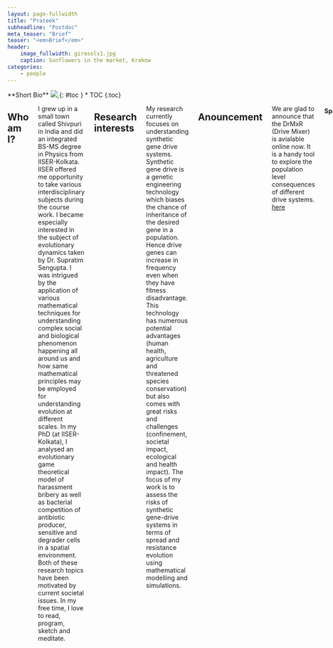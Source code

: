 ```yaml
---
layout: page-fullwidth
title: "Prateek"
subheadline: "Postdoc"
meta_teaser: "Brief"
teaser: "<em>Brief</em>"
header:
    image_fullwidth: girasols1.jpg
    caption: Sunflowers in the market, Krakow
categories:
    - people
---
```

<!--more-->

<div class="row">
<div class="medium-4 medium-push-8 columns" markdown="1">
<div class="panel radius" markdown="1">
**Short Bio**
<a class="th [radius]" href="{{ site.url }}/images/DeptPic.jpg">
<img src="{{ site.url }}/images/prateek1.jpg">
</a>
{: #toc }
*  TOC
{:toc}
</div>
</div><!-- /.medium-4.columns -->


<div class="medium-8 medium-pull-4 columns" markdown="1">


## Who am I?

I grew up in a small town called Shivpuri in India and did an integrated BS-MS degree in Physics from IISER-Kolkata. IISER offered me opportunity to take various interdisciplinary subjects during the course work. I became especially interested in the subject of evolutionary dynamics taken by Dr. Supratim Sengupta. I was intrigued by the application of various mathematical techniques for understanding complex social and biological phenomenon happening all around us and how same mathematical principles may be employed for understanding evolution at different scales. In my PhD (at IISER-Kolkata), I analysed an evolutionary game theoretical model of harassment bribery as well as bacterial competition of antibiotic producer, sensitive and degrader cells in a spatial environment. Both of these research topics have been motivated by current societal issues. In my free time, I love to read, program, sketch and meditate.


## Research interests

My research currently focuses on understanding synthetic gene drive systems. Synthetic gene drive is a genetic engineering technology which biases the chance of inheritance of the desired gene in a population. Hence drive genes can increase in frequency even when they have fitness disadvantage. This technology has numerous potential advantages (human health, agriculture and threatened species conservation) but also comes with great risks and challenges (confinement, societal impact, ecological and health impact). The focus of my work is to assess the risks of synthetic gene-drive systems in terms of spread and resistance evolution using mathematical modelling and simulations.

## Anouncement

We are glad to announce that the DrMxR (Drive Mixer) is avialable online now. It is a handy tool to explore the population level consequences of different drive systems. [here](https://pverma.shinyapps.io/DrMxR/)

#### Span

* Evolutionary Game Theory
* Network Science
* Complex Systems
* Origin of Life
* Computational Social Science

#### Publications

Kosakowski J, Verma P, Sengupta S, Higgs PG (2018) The evolution of antibiotic production rate in a spatial model of bacterial competition. PLoS One 13(10):e0205202.

Verma P, Nandi AK, Sengupta S (2018) Bribery games on interdependent complex networks. J Theor Biol 450:43ñ52.

Verma P, Nandi AK, Sengupta S (2017) Bribery games on inter-dependent regular networks. Sci Rep 7:42735.

Verma P, Sengupta S (2015) Bribe and punishment: An evolutionary game-theoretic analysis of bribery. PLoS One 10(7):e0133441.

## Conferences, workshops and talks
#### 2019 
* DPS Department Day talk, titled ``Cooperation and Conflict in Microbial Community`` at IISER Kolkata on 23 February 2019.

#### 2016

Visited Prof. Paul G. Higgs at McMaster University, Canada in Nov-Dec 2016 to work on a joint project which resulted in a paper titled ``Evolution of antibiotic production rate in a spatial model of bacterial competition``.

* Ecology and Evolutionary Biology (EEB) seminar talk at McMaster University on 7th December 2016.

#### 2015

* Attended Santa Fe Institute's 2015 Complex Systems Winter School India conducted from December 7 through December 21, 2015 at the Indian Institute of Science Education Reseach (IISER) in Mohali, India

#### 2014
* Poster presentation on the Department day at IISER-Kolkata in November, 2014.
